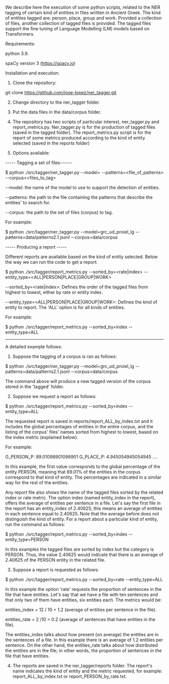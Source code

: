 We describe here the execution of some python scripts, related to the NER tagging of certain kind of entities in files written in Ancient Greek. The kind of entities tagged are: person, place, group and work. Provided a collection of files, another collection of tagged files is provided. The tagged files support the fine tuning of Language Modelling (LM) models based on Transformers.

Requirements:

python 3.9.

spaCy version 3 (https://spacy.io)

Installation and execution:

1. Clone the repository:

git clone https://github.com/jose-lopez/ner_tagger.git

2. Change directory to the ner_tagger folder.

3. Put the data files in the data/corpus folder.

4. The repository has two scripts of particular interest, ner_tagger.py and report_metrics.py. Ner_tagger.py is for the production of tagged files (saved in the tagged folder). The report_metrics.py script is for the report of some metrics produced according to the kind of entity selected (saved in the reports folder)

5. Options available:

----- Tagging a set of files------

$ python ./src/tagger/ner_tagger.py --model=<model> --patterns=<file_of_patterns> --corpus=<files_to_tag>

--model:  the name of the model to use to support the detection of entities.
 
--patterns:  the path to the file containing the patterns that describe the entities' to search for.
 
--corpus:  the path to the set of files (corpus) to tag.

For example:

$ python ./src/tagger/ner_tagger.py --model=grc_ud_proiel_lg --patterns=data/patterns2.1.jsonl --corpus=data/corpus

----- Producing a report -----

Different reports are available based on the kind of entity selected. Below the way we can run the code to get a report:

$ python ./src/tagger/report_metrics.py --sorted_by=<rate|index> --entity_type=<ALL|PERSON|PLACE|GROUP|WORK>

--sorted_by=<rate|index>: Defines the order of the tagged files from highest to lowest, either by rate or entity index.
 
--entity_type=<ALL|PERSON|PLACE|GROUP|WORK>: Defines the kind of entity to report. The 'ALL' option is for all kinds of entities.
 
For example:

$ python ./src/tagger/report_metrics.py --sorted_by=index --entity_type=ALL

-------------------

A detailed example follows:

1. Suppose the tagging of a corpus is ran as follows:

$ python ./src/tagger/ner_tagger.py --model=grc_ud_proiel_lg --patterns=data/patterns2.1.jsonl --corpus=data/corpus

The command above will produce a new tagged version of the corpus stored in the 'tagged' folder.

2. Suppose we request a report as follows:

$ python ./src/tagger/report_metrics.py --sorted_by=index --entity_type=ALL

The requested report is saved in reports/report_ALL_by_index.txt and it includes the global percentages of entities in the entire corpus, and the listing of the corpus' files' names sorted from highest to lowest, based on the index metric (explained below).

For example:

G_PERSON_P: 89.01098901098901 G_PLACE_P: 4.945054945054945 ....

In this example, the first value corresponds to the global percentage of the entity PERSON, meaning that 89.01% of the entities in the corpus correspond to that kind of entity. The percentages are indicated in a similar way for the rest of the entities.

Any report file also shows the name of the tagged files sorted by the related index or rate metric. The option index (named entity_index in the report), offers the average of entities per sentence in a file. Let's say the first file in the report has an entity_index of 2.40625; this means an average of entities in each sentence equal to 2.40625. Note that the average before does not distinguish the kind of entity. For a report about a particular kind of entity, run the command as follows:

$ python ./src/tagger/report_metrics.py --sorted_by=index --entity_type=PERSON

In this examples the tagged files are sorted by index but the category is PERSON. Thus, the value 2.40625 would indicate that there is an average of 2.40625 of the PERSON entity in the related file.

3. Suppose a report is requested as follows:

$ python ./src/tagger/report_metrics.py --sorted_by=rate --entity_type=ALL

In this example the option 'rate' requests the proportion of sentences in the file that have entities. Let's say that we have a file with ten sentences and that only two of them have entities, six entities each. The metrics would be:

entities_index = 12 / 10 = 1.2 (average of entities per sentence in the file).
 
entities_rate = 2 /10 = 0.2 (average of sentences that have entities in the file).

The entities_index talks about how present (on average) the entities are in the sentences of a file. In this example there is an average of 1.2 entities per sentence. On the other hand, the entities_rate talks about how distributed the entities are in the file; in other words, the proportion of sentences in the file that have entities.

4. The reports are saved in the ner_tagger/reports folder. The report's name indicates the kind of entity and the metric requested, for example: report_ALL_by_index.txt or report_PERSON_by_rate.txt.
